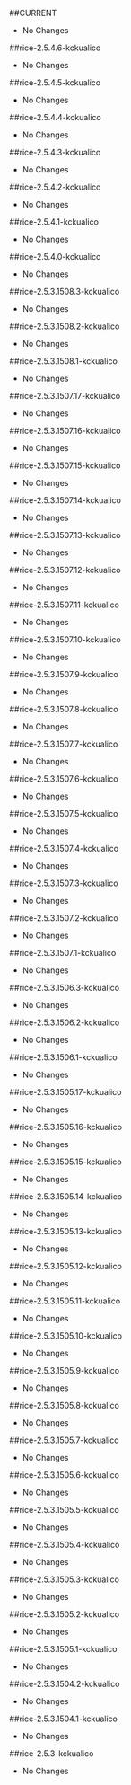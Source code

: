 

##CURRENT
* No Changes


##rice-2.5.4.6-kckualico
* No Changes


##rice-2.5.4.5-kckualico
* No Changes


##rice-2.5.4.4-kckualico
* No Changes


##rice-2.5.4.3-kckualico
* No Changes


##rice-2.5.4.2-kckualico
* No Changes


##rice-2.5.4.1-kckualico
* No Changes


##rice-2.5.4.0-kckualico
* No Changes


##rice-2.5.3.1508.3-kckualico
* No Changes


##rice-2.5.3.1508.2-kckualico
* No Changes


##rice-2.5.3.1508.1-kckualico
* No Changes


##rice-2.5.3.1507.17-kckualico
* No Changes


##rice-2.5.3.1507.16-kckualico
* No Changes


##rice-2.5.3.1507.15-kckualico
* No Changes


##rice-2.5.3.1507.14-kckualico
* No Changes


##rice-2.5.3.1507.13-kckualico
* No Changes


##rice-2.5.3.1507.12-kckualico
* No Changes


##rice-2.5.3.1507.11-kckualico
* No Changes


##rice-2.5.3.1507.10-kckualico
* No Changes


##rice-2.5.3.1507.9-kckualico
* No Changes


##rice-2.5.3.1507.8-kckualico
* No Changes


##rice-2.5.3.1507.7-kckualico
* No Changes


##rice-2.5.3.1507.6-kckualico
* No Changes


##rice-2.5.3.1507.5-kckualico
* No Changes


##rice-2.5.3.1507.4-kckualico
* No Changes


##rice-2.5.3.1507.3-kckualico
* No Changes


##rice-2.5.3.1507.2-kckualico
* No Changes


##rice-2.5.3.1507.1-kckualico
* No Changes


##rice-2.5.3.1506.3-kckualico
* No Changes


##rice-2.5.3.1506.2-kckualico
* No Changes


##rice-2.5.3.1506.1-kckualico
* No Changes


##rice-2.5.3.1505.17-kckualico
* No Changes


##rice-2.5.3.1505.16-kckualico
* No Changes


##rice-2.5.3.1505.15-kckualico
* No Changes


##rice-2.5.3.1505.14-kckualico
* No Changes


##rice-2.5.3.1505.13-kckualico
* No Changes


##rice-2.5.3.1505.12-kckualico
* No Changes


##rice-2.5.3.1505.11-kckualico
* No Changes


##rice-2.5.3.1505.10-kckualico
* No Changes


##rice-2.5.3.1505.9-kckualico
* No Changes


##rice-2.5.3.1505.8-kckualico
* No Changes


##rice-2.5.3.1505.7-kckualico
* No Changes


##rice-2.5.3.1505.6-kckualico
* No Changes


##rice-2.5.3.1505.5-kckualico
* No Changes


##rice-2.5.3.1505.4-kckualico
* No Changes


##rice-2.5.3.1505.3-kckualico
* No Changes


##rice-2.5.3.1505.2-kckualico
* No Changes


##rice-2.5.3.1505.1-kckualico
* No Changes


##rice-2.5.3.1504.2-kckualico
* No Changes


##rice-2.5.3.1504.1-kckualico
* No Changes


##rice-2.5.3-kckualico
* No Changes
